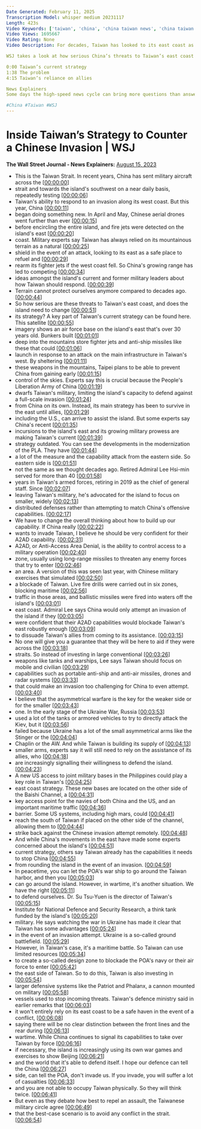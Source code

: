 ```yaml
---
Date Generated: February 11, 2025
Transcription Model: whisper medium 20231117
Length: 423s
Video Keywords: ['taiwan', 'china', 'china taiwan news', 'china taiwan', 'china taiwan tension', 'taiwan china', 'china vs taiwan', 'taiwan china news', 'taiwan china tensions', 'republic of china', 'taiwan china war', 'taiwan china invasion', 'china news', 'taiwan news', 'taiwan china conflict', 'PLA', 'pla activity', 'china military', 'taiwan strait', 'china military exercises', 'china drones', 'new drone supersonic china', 'taiwan mountains', 'a2/ad', 'china a2/ad', 'what is a2/ad', 'anti access area denial', 'philippines', 'u.s. base', 'wonews']
Video Views: 1695667
Video Rating: None
Video Description: For decades, Taiwan has looked to its east coast as a safe haven to survive a Chinese invasion until allies, particularly the U.S., can arrive to assist. In the east, Taiwan’s rugged mountain terrain also helps create a natural shield in the event of an attack. But China’s PLA activity on the island’s east has thrown that strategy into question.

WSJ takes a look at how serious China’s threats to Taiwan’s east coast are and explores whether the island needs to change its defense strategy.

0:00 Taiwan’s current strategy
1:38 The problem
4:15 Taiwan’s reliance on allies

News Explainers
Some days the high-speed news cycle can bring more questions than answers. WSJ’s news explainers break down the day's biggest stories into bite-size pieces to help you make sense of the news.

#China #Taiwan #WSJ
---
```


# Inside Taiwan’s Strategy to Counter a Chinese Invasion | WSJ
**The Wall Street Journal - News Explainers:** [August 15, 2023](https://www.youtube.com/watch?v=NARE4PdYXIY)
*  This is the Taiwan Strait. In recent years, China has sent military aircraft across the [[00:00:00](https://www.youtube.com/watch?v=NARE4PdYXIY&t=0.0s)]
*  strait and towards the island's southwest on a near daily basis, repeatedly testing [[00:00:06](https://www.youtube.com/watch?v=NARE4PdYXIY&t=6.2s)]
*  Taiwan's ability to respond to an invasion along its west coast. But this year, China [[00:00:11](https://www.youtube.com/watch?v=NARE4PdYXIY&t=11.120000000000001s)]
*  began doing something new. In April and May, Chinese aerial drones went further than ever [[00:00:15](https://www.youtube.com/watch?v=NARE4PdYXIY&t=15.48s)]
*  before encircling the entire island, and fire jets were detected on the island's east [[00:00:20](https://www.youtube.com/watch?v=NARE4PdYXIY&t=20.18s)]
*  coast. Military experts say Taiwan has always relied on its mountainous terrain as a natural [[00:00:25](https://www.youtube.com/watch?v=NARE4PdYXIY&t=25.080000000000002s)]
*  shield in the event of an attack, looking to its east as a safe place to refuel and [[00:00:29](https://www.youtube.com/watch?v=NARE4PdYXIY&t=29.66s)]
*  rearm its fighter jets if the west coast fell. So China's growing range has led to competing [[00:00:34](https://www.youtube.com/watch?v=NARE4PdYXIY&t=34.1s)]
*  ideas amongst the island's current and former military leaders about how Taiwan should respond. [[00:00:39](https://www.youtube.com/watch?v=NARE4PdYXIY&t=39.06s)]
*  Terrain cannot protect ourselves anymore compared to decades ago. [[00:00:44](https://www.youtube.com/watch?v=NARE4PdYXIY&t=44.74s)]
*  So how serious are these threats to Taiwan's east coast, and does the island need to change [[00:00:51](https://www.youtube.com/watch?v=NARE4PdYXIY&t=51.3s)]
*  its strategy? A key part of Taiwan's current strategy can be found here. This satellite [[00:00:55](https://www.youtube.com/watch?v=NARE4PdYXIY&t=55.38s)]
*  imagery shows an air force base on the island's east that's over 30 years old. Bunkers built [[00:01:01](https://www.youtube.com/watch?v=NARE4PdYXIY&t=61.940000000000005s)]
*  deep into the mountains store fighter jets and anti-ship missiles like these that could [[00:01:06](https://www.youtube.com/watch?v=NARE4PdYXIY&t=66.94s)]
*  launch in response to an attack on the main infrastructure in Taiwan's west. By sheltering [[00:01:11](https://www.youtube.com/watch?v=NARE4PdYXIY&t=71.18s)]
*  these weapons in the mountains, Taipei plans to be able to prevent China from gaining early [[00:01:15](https://www.youtube.com/watch?v=NARE4PdYXIY&t=75.78s)]
*  control of the skies. Experts say this is crucial because the People's Liberation Army of China [[00:01:19](https://www.youtube.com/watch?v=NARE4PdYXIY&t=79.98s)]
*  dwarfs Taiwan's military, limiting the island's capacity to defend against a full-scale invasion [[00:01:24](https://www.youtube.com/watch?v=NARE4PdYXIY&t=84.53999999999999s)]
*  from China on its own. Instead, its main strategy has been to survive in the east until allies, [[00:01:29](https://www.youtube.com/watch?v=NARE4PdYXIY&t=89.53999999999999s)]
*  including the U.S., can arrive to assist the island. But some experts say China's recent [[00:01:35](https://www.youtube.com/watch?v=NARE4PdYXIY&t=95.02s)]
*  incursions to the island's east and its growing military prowess are making Taiwan's current [[00:01:39](https://www.youtube.com/watch?v=NARE4PdYXIY&t=99.69999999999999s)]
*  strategy outdated. You can see the developments in the modernization of the PLA. They have [[00:01:44](https://www.youtube.com/watch?v=NARE4PdYXIY&t=104.8s)]
*  a lot of the measure and the capability attack from the eastern side. So eastern side is [[00:01:51](https://www.youtube.com/watch?v=NARE4PdYXIY&t=111.74s)]
*  not the same as we thought decades ago. Retired Admiral Lee Hsi-min served for more than 40 [[00:01:58](https://www.youtube.com/watch?v=NARE4PdYXIY&t=118.46s)]
*  years in Taiwan's armed forces, retiring in 2019 as the chief of general staff. Since [[00:02:07](https://www.youtube.com/watch?v=NARE4PdYXIY&t=127.89999999999999s)]
*  leaving Taiwan's military, he's advocated for the island to focus on smaller, widely [[00:02:13](https://www.youtube.com/watch?v=NARE4PdYXIY&t=133.18s)]
*  distributed defenses rather than attempting to match China's offensive capabilities. [[00:02:17](https://www.youtube.com/watch?v=NARE4PdYXIY&t=137.74s)]
*  We have to change the overall thinking about how to build up our capability. If China really [[00:02:22](https://www.youtube.com/watch?v=NARE4PdYXIY&t=142.42000000000002s)]
*  wants to invade Taiwan, I believe he should be very confident for their A2AD capability. [[00:02:31](https://www.youtube.com/watch?v=NARE4PdYXIY&t=151.02s)]
*  A2AD, or Anti-Access Area Denial, is the ability to control access to a military operation [[00:02:40](https://www.youtube.com/watch?v=NARE4PdYXIY&t=160.02s)]
*  zone, usually using long-range missiles to threaten any enemy forces that try to enter [[00:02:46](https://www.youtube.com/watch?v=NARE4PdYXIY&t=166.18s)]
*  an area. A version of this was seen last year, with Chinese military exercises that simulated [[00:02:50](https://www.youtube.com/watch?v=NARE4PdYXIY&t=170.66s)]
*  a blockade of Taiwan. Live fire drills were carried out in six zones, blocking maritime [[00:02:56](https://www.youtube.com/watch?v=NARE4PdYXIY&t=176.1s)]
*  traffic in those areas, and ballistic missiles were fired into waters off the island's [[00:03:01](https://www.youtube.com/watch?v=NARE4PdYXIY&t=181.18s)]
*  east coast. Admiral Lee says China would only attempt an invasion of the island if they [[00:03:05](https://www.youtube.com/watch?v=NARE4PdYXIY&t=185.82s)]
*  were confident that their A2AD capabilities would blockade Taiwan's east robustly enough [[00:03:09](https://www.youtube.com/watch?v=NARE4PdYXIY&t=189.82s)]
*  to dissuade Taiwan's allies from coming to its assistance. [[00:03:15](https://www.youtube.com/watch?v=NARE4PdYXIY&t=195.14s)]
*  No one will give you a guarantee that they will be here to aid if they were across the [[00:03:18](https://www.youtube.com/watch?v=NARE4PdYXIY&t=198.22s)]
*  straits. So instead of investing in large conventional [[00:03:26](https://www.youtube.com/watch?v=NARE4PdYXIY&t=206.54s)]
*  weapons like tanks and warships, Lee says Taiwan should focus on mobile and civilian [[00:03:29](https://www.youtube.com/watch?v=NARE4PdYXIY&t=209.66s)]
*  capabilities such as portable anti-ship and anti-air missiles, drones and radar systems [[00:03:33](https://www.youtube.com/watch?v=NARE4PdYXIY&t=213.98s)]
*  that could make an invasion too challenging for China to even attempt. [[00:03:40](https://www.youtube.com/watch?v=NARE4PdYXIY&t=220.54s)]
*  I believe that the asymmetrical warfare is the key for the weaker side or for the smaller [[00:03:43](https://www.youtube.com/watch?v=NARE4PdYXIY&t=223.78s)]
*  one. In the early stage of the Ukraine War, Russia [[00:03:53](https://www.youtube.com/watch?v=NARE4PdYXIY&t=233.14s)]
*  used a lot of the tanks or armored vehicles to try to directly attack the Kiev, but it [[00:03:56](https://www.youtube.com/watch?v=NARE4PdYXIY&t=236.9s)]
*  failed because Ukraine has a lot of the small asymmetrical arms like the Stinger or the [[00:04:04](https://www.youtube.com/watch?v=NARE4PdYXIY&t=244.62s)]
*  Chaplin or the AW. And while Taiwan is building its supply of [[00:04:13](https://www.youtube.com/watch?v=NARE4PdYXIY&t=253.78s)]
*  smaller arms, experts say it will still need to rely on the assistance of its allies, who [[00:04:18](https://www.youtube.com/watch?v=NARE4PdYXIY&t=258.62s)]
*  are increasingly signalling their willingness to defend the island. [[00:04:23](https://www.youtube.com/watch?v=NARE4PdYXIY&t=263.26s)]
*  A new US access to joint military bases in the Philippines could play a key role in Taiwan's [[00:04:25](https://www.youtube.com/watch?v=NARE4PdYXIY&t=265.98s)]
*  east coast strategy. These new bases are located on the other side of the Baishi Channel, a [[00:04:31](https://www.youtube.com/watch?v=NARE4PdYXIY&t=271.42s)]
*  key access point for the navies of both China and the US, and an important maritime traffic [[00:04:36](https://www.youtube.com/watch?v=NARE4PdYXIY&t=276.38s)]
*  barrier. Some US systems, including high mars, could [[00:04:41](https://www.youtube.com/watch?v=NARE4PdYXIY&t=281.46s)]
*  reach the south of Taiwan if placed on the other side of the channel, allowing them to [[00:04:44](https://www.youtube.com/watch?v=NARE4PdYXIY&t=284.5s)]
*  strike back against the Chinese invasion attempt remotely. [[00:04:48](https://www.youtube.com/watch?v=NARE4PdYXIY&t=288.21999999999997s)]
*  And while China's movements in the east have made some experts concerned about the island's [[00:04:51](https://www.youtube.com/watch?v=NARE4PdYXIY&t=291.62s)]
*  current strategy, others say Taiwan already has the capabilities it needs to stop China [[00:04:55](https://www.youtube.com/watch?v=NARE4PdYXIY&t=295.14s)]
*  from rounding the island in the event of an invasion. [[00:04:59](https://www.youtube.com/watch?v=NARE4PdYXIY&t=299.94s)]
*  In peacetime, you can let the POA's war ship to go around the Taiwan harbor, and then you [[00:05:03](https://www.youtube.com/watch?v=NARE4PdYXIY&t=303.7s)]
*  can go around the island. However, in wartime, it's another situation. We have the right [[00:05:11](https://www.youtube.com/watch?v=NARE4PdYXIY&t=311.46s)]
*  to defend ourselves. Dr. Su Tsu-Yuen is the director of Taiwan's [[00:05:15](https://www.youtube.com/watch?v=NARE4PdYXIY&t=315.9s)]
*  Institute for National Defence and Security Research, a think tank funded by the island's [[00:05:20](https://www.youtube.com/watch?v=NARE4PdYXIY&t=320.41999999999996s)]
*  military. He says watching the war in Ukraine has made it clear that Taiwan has some advantages [[00:05:24](https://www.youtube.com/watch?v=NARE4PdYXIY&t=324.74s)]
*  in the event of an invasion attempt. Ukraine is a so-called ground battlefield. [[00:05:29](https://www.youtube.com/watch?v=NARE4PdYXIY&t=329.46s)]
*  However, in Taiwan's case, it's a maritime battle. So Taiwan can use limited resources [[00:05:34](https://www.youtube.com/watch?v=NARE4PdYXIY&t=334.7s)]
*  to create a so-called design zone to blockade the POA's navy or their air force to enter [[00:05:42](https://www.youtube.com/watch?v=NARE4PdYXIY&t=342.82s)]
*  the east side of Taiwan. So to do this, Taiwan is also investing in [[00:05:54](https://www.youtube.com/watch?v=NARE4PdYXIY&t=354.02s)]
*  larger defensive systems like the Patriot and Phalanx, a cannon mounted on military [[00:05:58](https://www.youtube.com/watch?v=NARE4PdYXIY&t=358.74s)]
*  vessels used to stop incoming threats. Taiwan's defence ministry said in earlier remarks that [[00:06:03](https://www.youtube.com/watch?v=NARE4PdYXIY&t=363.3s)]
*  it won't entirely rely on its east coast to be a safe haven in the event of a conflict, [[00:06:08](https://www.youtube.com/watch?v=NARE4PdYXIY&t=368.7s)]
*  saying there will be no clear distinction between the front lines and the rear during [[00:06:13](https://www.youtube.com/watch?v=NARE4PdYXIY&t=373.3s)]
*  wartime. While China continues to signal its capabilities to take over Taiwan by force [[00:06:16](https://www.youtube.com/watch?v=NARE4PdYXIY&t=376.90000000000003s)]
*  if necessary, the island is increasingly using its own war games and exercises to show Beijing [[00:06:21](https://www.youtube.com/watch?v=NARE4PdYXIY&t=381.42s)]
*  and the world that it's able to defend itself. I hope our defence can tell the China [[00:06:27](https://www.youtube.com/watch?v=NARE4PdYXIY&t=387.0s)]
*  side, can tell the POA, don't invade us. If you invade, you will suffer a lot of casualties [[00:06:33](https://www.youtube.com/watch?v=NARE4PdYXIY&t=393.1s)]
*  and you are not able to occupy Taiwan physically. So they will think twice. [[00:06:41](https://www.youtube.com/watch?v=NARE4PdYXIY&t=401.90000000000003s)]
*  But even as they debate how best to repel an assault, the Taiwanese military circle agree [[00:06:49](https://www.youtube.com/watch?v=NARE4PdYXIY&t=409.70000000000005s)]
*  that the best-case scenario is to avoid any conflict in the strait. [[00:06:54](https://www.youtube.com/watch?v=NARE4PdYXIY&t=414.5s)]
